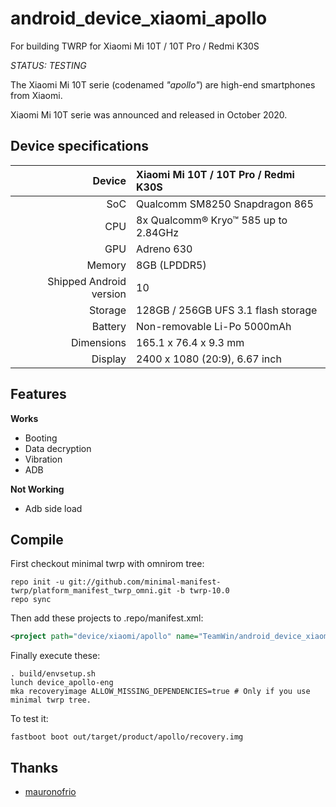 # android_device_xiaomi_apollo
For building TWRP for Xiaomi Mi 10T / 10T Pro / Redmi K30S

*STATUS: TESTING*

The Xiaomi Mi 10T serie (codenamed _"apollo"_) are high-end smartphones from Xiaomi.

Xiaomi Mi 10T serie was announced and released in October 2020.


## Device specifications

| Device       | Xiaomi Mi 10T / 10T Pro / Redmi K30S        |
| -----------: | :------------------------------------------ |
| SoC          | Qualcomm SM8250 Snapdragon 865              |
| CPU          | 8x Qualcomm® Kryo™ 585 up to 2.84GHz        |
| GPU          | Adreno 630                                  |
| Memory       | 8GB (LPDDR5)                                |
| Shipped Android version | 10                               |
| Storage      | 128GB / 256GB UFS 3.1 flash storage         |
| Battery      | Non-removable Li-Po 5000mAh                 |
| Dimensions   | 165.1 x 76.4 x 9.3 mm                       |
| Display      | 2400 x 1080 (20:9), 6.67 inch               |

## Features

**Works**

- Booting
- Data decryption
- Vibration
- ADB

**Not Working**

- Adb side load


## Compile

First checkout minimal twrp with omnirom tree:

```
repo init -u git://github.com/minimal-manifest-twrp/platform_manifest_twrp_omni.git -b twrp-10.0
repo sync
```

Then add these projects to .repo/manifest.xml:

```xml
<project path="device/xiaomi/apollo" name="TeamWin/android_device_xiaomi_apollo" remote="github" revision="android-10.0" />
```

Finally execute these:

```
. build/envsetup.sh
lunch device_apollo-eng
mka recoveryimage ALLOW_MISSING_DEPENDENCIES=true # Only if you use minimal twrp tree.
```

To test it:

```
fastboot boot out/target/product/apollo/recovery.img
```

## Thanks
- [mauronofrio](https://github.com/mauronofrio)
